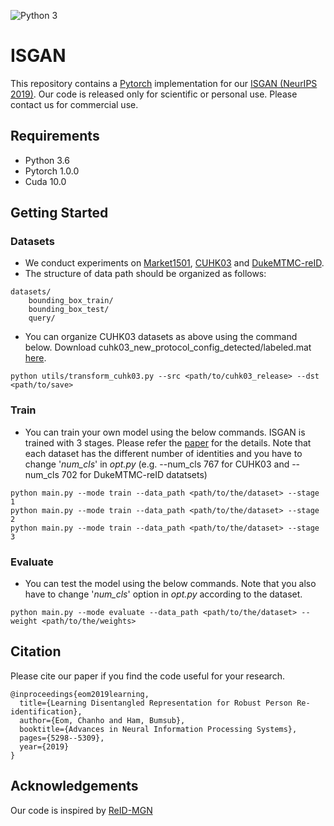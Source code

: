 ![Python 3](https://img.shields.io/badge/python-3-green.svg)

# ISGAN

This repository contains a [Pytorch](https://pytorch.org/) implementation for our [ISGAN (NeurIPS 2019)](https://cvlab-yonsei.github.io/projects/ISGAN/). Our code is released only for scientific or personal use. Please contact us for commercial use.

## Requirements

- Python 3.6
- Pytorch 1.0.0
- Cuda 10.0

<!--
## Results
<p align="center">
<img src="../images/retrieval.png" align="center" alt="drawing" width="600"/>
</p>
-->

## Getting Started

### Datasets
- We conduct experiments on [Market1501](http://www.liangzheng.com.cn/Project/project_reid.html), [CUHK03](http://www.ee.cuhk.edu.hk/~xgwang/CUHK_identification.html) and [DukeMTMC-reID](https://github.com/layumi/DukeMTMC-reID_baseline).
- The structure of data path should be organized as follows:
```
datasets/
    bounding_box_train/
    bounding_box_test/
    query/
```
- You can organize CUHK03 datasets as above using the command below. Download cuhk03_new_protocol_config_detected/labeled.mat [here](https://github.com/zhunzhong07/person-re-ranking/tree/master/evaluation/data/CUHK03).
```
python utils/transform_cuhk03.py --src <path/to/cuhk03_release> --dst <path/to/save>
```

### Train
- You can train your own model using the below commands. ISGAN is trained with 3 stages. Please refer the [paper]() for the details. Note that each dataset has the different number of identities and you have to change '*num_cls*' in *opt.py* (e.g. --num_cls 767 for CUHK03 and --num_cls 702 for DukeMTMC-reID datatsets)
```
python main.py --mode train --data_path <path/to/the/dataset> --stage 1
python main.py --mode train --data_path <path/to/the/dataset> --stage 2
python main.py --mode train --data_path <path/to/the/dataset> --stage 3
```

### Evaluate
- You can test the model using the below commands. Note that you also have to change '*num_cls*' option in *opt.py* according to the dataset.
<!--
- We also provide our pre-trained weights on [Market1501](https://drive.google.com/file/d/1Ur2C-fk20OQ-1TMHWvuOR68yQ66k3b06/view?usp=sharing), [CUHK03_detected](https://drive.google.com/file/d/1XfBdoCz1tIxSsISF6IXKyCygNcGf02JV/view?usp=sharing), [CUHK03_labeled](https://drive.google.com/file/d/15mJzAm0XZu60NrW-ZvWDTu5KQB9vaN6l/view?usp=sharing), and [DukeMTMC-reID](https://drive.google.com/file/d/1Tdx3hsiiJHaoaggqSL7jCn-GqKSCORvB/view?usp=sharing).
-->
```
python main.py --mode evaluate --data_path <path/to/the/dataset> --weight <path/to/the/weights>
```

## Citation
Please cite our paper if you find the code useful for your research.
```
@inproceedings{eom2019learning,
  title={Learning Disentangled Representation for Robust Person Re-identification},
  author={Eom, Chanho and Ham, Bumsub},
  booktitle={Advances in Neural Information Processing Systems},
  pages={5298--5309},
  year={2019}
}
```

## Acknowledgements
Our code is inspired by [ReID-MGN](https://github.com/GNAYUOHZ/ReID-MGN)
